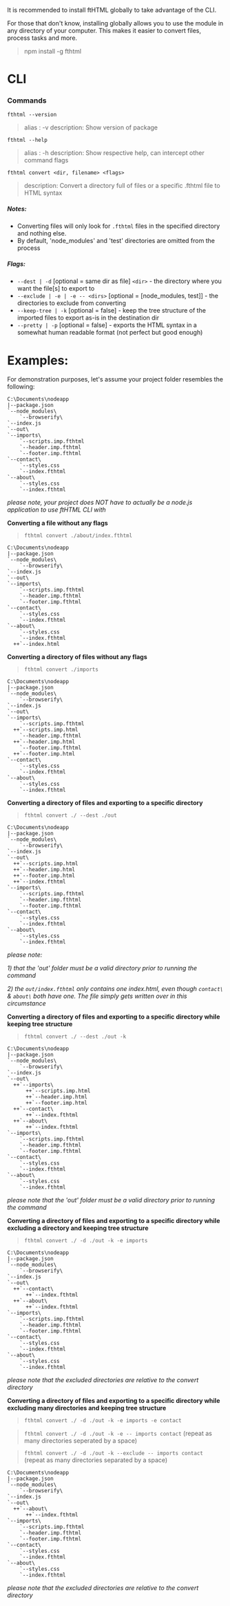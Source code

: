 It is recommended to install ftHTML globally to take advantage of the CLI. 

For those that don't know, installing globally allows you to use the module in any directory of your computer. This makes it easier to convert files, process tasks and more.

> npm install -g fthtml

# CLI

### Commands

`fthtml --version`

  > alias : -v
  > description: Show version of package

`fthtml --help`

  > alias : -h
  > description: Show respective help, can intercept other command flags

`fthtml convert <dir, filename> <flags>`

  > description: Convert a directory full of files or a specific .fthtml file to HTML syntax

  ##### Notes:

  - Converting files will only look for `.fthtml` files in the specified directory and nothing else. 
  - By default, 'node_modules' and 'test' directories are omitted from the process

  ##### Flags:

  - `--dest | -d` [optional = same dir as file] `<dir>` - the directory where you want the file[s] to export to
  - `--exclude | -e | -e -- <dirs>` [optional = [node_modules, test]] - the directories to exclude from converting
  - `--keep-tree | -k` [optional = false] - keep the tree structure of the imported files to export as-is in the destination dir
  - `--pretty | -p` [optional = false] - exports the HTML syntax in a somewhat human readable format (not perfect but good enough)
  
# Examples:

For demonstration purposes, let's assume your project folder resembles the following:


```
C:\Documents\nodeapp
|--package.json
`--node_modules\
    `--browserify\
`--index.js
`--out\
`--imports\
    `--scripts.imp.fthtml
    `--header.imp.fthtml
    `--footer.imp.fthtml
`--contact\
    `--styles.css
    `--index.fthtml
`--about\
    `--styles.css
    `--index.fthtml
```

*please note, your project does NOT have to actually be a node.js application to use ftHTML CLI with*

**Converting a file without any flags**

> `fthtml convert ./about/index.fthtml`

```
C:\Documents\nodeapp
|--package.json
`--node_modules\
    `--browserify\
`--index.js
`--out\
`--imports\
    `--scripts.imp.fthtml
    `--header.imp.fthtml
    `--footer.imp.fthtml
`--contact\
    `--styles.css
    `--index.fthtml
`--about\
    `--styles.css
    `--index.fthtml
  ++`--index.html
```

**Converting a directory of files without any flags**

> `fthtml convert ./imports`

```
C:\Documents\nodeapp
|--package.json
`--node_modules\
    `--browserify\
`--index.js
`--out\
`--imports\
    `--scripts.imp.fthtml
  ++`--scripts.imp.html
    `--header.imp.fthtml
  ++`--header.imp.html
    `--footer.imp.fthtml
  ++`--footer.imp.html
`--contact\
    `--styles.css
    `--index.fthtml
`--about\
    `--styles.css
    `--index.fthtml
```

**Converting a directory of files and exporting to a specific directory**

> `fthtml convert ./ --dest ./out`

```
C:\Documents\nodeapp
|--package.json
`--node_modules\
    `--browserify\
`--index.js
`--out\
  ++`--scripts.imp.html
  ++`--header.imp.html
  ++`--footer.imp.html
  ++`--index.fthtml
`--imports\
    `--scripts.imp.fthtml
    `--header.imp.fthtml
    `--footer.imp.fthtml
`--contact\
    `--styles.css
    `--index.fthtml
`--about\
    `--styles.css
    `--index.fthtml
```

*please note:*

  *1)  that the 'out' folder must be a valid directory prior to running the command*

  *2)  the `out/index.fthtml` only contains one index.html, even though `contact\` & `about\` both have one. The file simply gets written over in this circumstance*



**Converting a directory of files and exporting to a specific directory while keeping tree structure**

> `fthtml convert ./ --dest ./out -k`

```
C:\Documents\nodeapp
|--package.json
`--node_modules\
    `--browserify\
`--index.js
`--out\
  ++`--imports\
      ++`--scripts.imp.html
      ++`--header.imp.html
      ++`--footer.imp.html
  ++`--contact\
      ++`--index.fthtml
  ++`--about\
      ++`--index.fthtml
`--imports\
    `--scripts.imp.fthtml
    `--header.imp.fthtml
    `--footer.imp.fthtml
`--contact\
    `--styles.css
    `--index.fthtml
`--about\
    `--styles.css
    `--index.fthtml
```

*please note that the 'out' folder must be a valid directory prior to running the command*

**Converting a directory of files and exporting to a specific directory while excluding a directory and keeping tree structure**

> `fthtml convert ./ -d ./out -k -e imports`

```
C:\Documents\nodeapp
|--package.json
`--node_modules\
    `--browserify\
`--index.js
`--out\
  ++`--contact\
      ++`--index.fthtml
  ++`--about\
      ++`--index.fthtml
`--imports\
    `--scripts.imp.fthtml
    `--header.imp.fthtml
    `--footer.imp.fthtml
`--contact\
    `--styles.css
    `--index.fthtml
`--about\
    `--styles.css
    `--index.fthtml
```

*please note that the excluded directories are relative to the convert directory*

**Converting a directory of files and exporting to a specific directory while excluding many directories and keeping tree structure** 

> `fthtml convert ./ -d ./out -k -e imports -e contact`

> `fthtml convert ./ -d ./out -k -e -- imports contact` (repeat as many directories seperated by a space)

> `fthtml convert ./ -d ./out -k --exclude -- imports contact` (repeat as many directories separated by a space)

```
C:\Documents\nodeapp
|--package.json
`--node_modules\
    `--browserify\
`--index.js
`--out\
  ++`--about\
      ++`--index.fthtml
`--imports\
    `--scripts.imp.fthtml
    `--header.imp.fthtml
    `--footer.imp.fthtml
`--contact\
    `--styles.css
    `--index.fthtml
`--about\
    `--styles.css
    `--index.fthtml
```

*please note that the excluded directories are relative to the convert directory*
